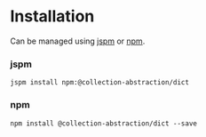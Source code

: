 # Installation
Can be managed using
[jspm](http://jspm.io)
or [npm](https://github.com/npm/npm).

### jspm
```terminal
jspm install npm:@collection-abstraction/dict
```

### npm
```terminal
npm install @collection-abstraction/dict --save
```
